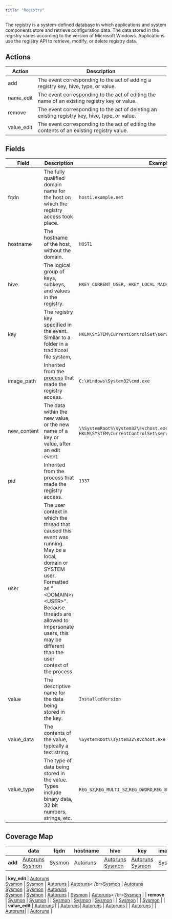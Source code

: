 ```yaml
---
title: "Registry"
---
```


The registry is a system-defined database in which applications and system components store and retrieve configuration data. The data stored in the registry varies according to the version of Microsoft Windows. Applications use the registry API to retrieve, modify, or delete registry data.

## Actions

|Action|Description|
|---|---|
|add|The event corresponding to the act of adding a registry key, hive, type, or value.|
|name_edit|The event corresponding to the act of editing the name of an existing registry key or value.|
|remove|The event corresponding to the act of deleting an existing registry key, hive, type, or value.|
|value_edit|The event corresponding to the act of editing the contents of an existing registry value.|

## Fields

|Field|Description|Example|
|---|---|---|
|fqdn|The fully qualified domain name for the host on which the registry access took place.|`host1.example.net`|
|hostname|The hostname of the host, without the domain.|`HOST1`|
|hive|The logical group of keys, subkeys, and values in the registry.|`HKEY_CURRENT_USER, HKEY_LOCAL_MACHINE`
|key|The registry key specified in the event. Similar to a folder in a traditional file system,|`HKLM\SYSTEM\CurrentControlSet\services\RpcSs`|
|image_path|Inherited from the [process](https://car.mitre.org/wiki/Data_Model/process) that made the registry access.|`C:\Windows\System32\cmd.exe`|
|new_content|The data within the new value, or the new name of a key or value, after an edit event.|`\%SystemRoot%\system32\svchost.exe, HKLM\SYSTEM\CurrentControlSet\services\RpcSs`|
|pid|Inherited from the [process](https://car.mitre.org/wiki/Data_Model/process) that made the registry access.|`1337`|
|user|The user context in which the thread that caused this event was running. May be a local, domain or SYSTEM user. Formatted as "\<DOMAIN>\\\<USER>". Because threads are allowed to impersonate users, this may be different than the user context of the process.| |
|value|The descriptive name for the data being stored in the key.|`InstalledVersion`|
|value_data|The contents of the value, typically a text string.|`%SystemRoot%\system32\svchost.exe -k rpcss`|
|value_type|The type of data being stored in the value. Types include binary data, 32 bit numbers, strings, etc.|`REG_SZ`,`REG_MULTI_SZ`,`REG_DWORD`,`REG_BINARY`,`REG_QWORD`,`REG_EXPAND_SZ`|

## Coverage Map

| | **data** | **fqdn** | **hostname** | **hive** | **key** | **image_path** | **new_content** | **pid** | **type** | **user** | **value** |
|---|---|---|---|---|---|---|---|---|---|---|---|
| **add** | [Autoruns](../sensors/autoruns_13.98)</br>[Sysmon](../sensors/sysmon_13) | [Sysmon](../sensors/sysmon_13) | [Autoruns](../sensors/autoruns_13.98) | [Autoruns](../sensors/autoruns_13.98)</br>[Sysmon](../sensors/sysmon_13) | [Autoruns](../sensors/autoruns_13.98)</br>[Sysmon](../sensors/sysmon_13) | [Sysmon](../sensors/sysmon_13) | | [Sysmon](../sensors/sysmon_13) | [Autoruns](../sensors/autoruns_13.98)| [Sysmon](../sensors/sysmon_13) | [Autoruns](../sensors/autoruns_13.98) | 
| 
**key_edit** | [Autoruns](../sensors/autoruns_13.98)</br>[Sysmon](../sensors/sysmon_13) | [Sysmon](../sensors/sysmon_13) | [Autoruns](../sensors/autoruns_13.98) | [Autoruns](../sensors/autoruns_13.98)< /br>[Sysmon](../sensors/sysmon_13) | [Autoruns](../sensors/autoruns_13.98)</br>[Sysmon](../sensors/sysmon_13) | [Sysmon](../sensors/sysmon_13) | [Autoruns](../sensors/autoruns_13.98)</br>[Sysmon](../sensors/sysmon_13) | [Sysmon](../sensors/sysmon_13) | [Autoruns](../sensors/autoruns_13.98) | [Sysmon](../sensors/sysmon_13) | [Autoruns](../sensors/autoruns_13.98)< /br>[Sysmon](../sensors/sysmon_13) |
| **remove** | [Sysmon](../sensors/sysmon_13) | [Sysmon](../sensors/sysmon_13) | | [Sysmon](../sensors/sysmon_13) | [Sysmon](../sensors/sysmon_13) | [Sysmon](../sensors/sysmon_13) | | [Sysmon](../sensors/sysmon_13) | | [Sysmon](../sensors/sysmon_13) | | 
| **value_edit** | [Autoruns](../sensors/autoruns_13.98) | | [Autoruns](../sensors/autoruns_13.98)| [Autoruns](../sensors/autoruns_13.98) | [Autoruns](../sensors/autoruns_13.98) | | [Autoruns](../sensors/autoruns_13.98) | | [Autoruns](../sensors/autoruns_13.98)| | [Autoruns](../sensors/autoruns_13.98) | 
